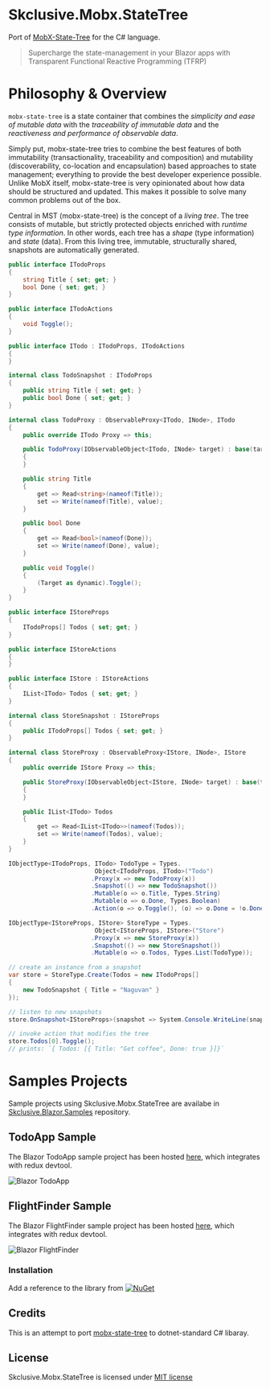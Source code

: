 Skclusive.Mobx.StateTree
=============================

Port of [MobX-State-Tree](https://github.com/mobxjs/mobx-state-tree) for the C# language.

> Supercharge the state-management in your Blazor apps with Transparent Functional Reactive Programming (TFRP)

# Philosophy & Overview

`mobx-state-tree` is a state container that combines the _simplicity and ease of mutable data_ with the _traceability of immutable data_ and the _reactiveness and performance of observable data_.

Simply put, mobx-state-tree tries to combine the best features of both immutability (transactionality, traceability and composition) and mutability (discoverability, co-location and encapsulation) based approaches to state management; everything to provide the best developer experience possible.
Unlike MobX itself, mobx-state-tree is very opinionated about how data should be structured and updated.
This makes it possible to solve many common problems out of the box.

Central in MST (mobx-state-tree) is the concept of a _living tree_. The tree consists of mutable, but strictly protected objects enriched with _runtime type information_. In other words, each tree has a _shape_ (type information) and _state_ (data).
From this living tree, immutable, structurally shared, snapshots are automatically generated.

```C#
public interface ITodoProps
{
    string Title { set; get; }
    bool Done { set; get; }
}

public interface ITodoActions
{
    void Toggle();
}

public interface ITodo : ITodoProps, ITodoActions
{
}

internal class TodoSnapshot : ITodoProps
{
    public string Title { set; get; }
    public bool Done { set; get; }
}

internal class TodoProxy : ObservableProxy<ITodo, INode>, ITodo
{
    public override ITodo Proxy => this;

    public TodoProxy(IObservableObject<ITodo, INode> target) : base(target)
    {
    }

    public string Title
    {
        get => Read<string>(nameof(Title));
        set => Write(nameof(Title), value);
    }

    public bool Done
    {
        get => Read<bool>(nameof(Done));
        set => Write(nameof(Done), value);
    }

    public void Toggle()
    {
        (Target as dynamic).Toggle();
    }
}

public interface IStoreProps
{
    ITodoProps[] Todos { set; get; }
}

public interface IStoreActions
{
}

public interface IStore : IStoreActions
{
    IList<ITodo> Todos { set; get; }
}

internal class StoreSnapshot : IStoreProps
{
    public ITodoProps[] Todos { set; get; }
}

internal class StoreProxy : ObservableProxy<IStore, INode>, IStore
{
    public override IStore Proxy => this;

    public StoreProxy(IObservableObject<IStore, INode> target) : base(target)
    {
    }

    public IList<ITodo> Todos
    {
        get => Read<IList<ITodo>>(nameof(Todos));
        set => Write(nameof(Todos), value);
    }
}

IObjectType<ITodoProps, ITodo> TodoType = Types.
                        Object<ITodoProps, ITodo>("Todo")
                       .Proxy(x => new TodoProxy(x))
                       .Snapshot(() => new TodoSnapshot())
                       .Mutable(o => o.Title, Types.String)
                       .Mutable(o => o.Done, Types.Boolean)
                       .Action(o => o.Toggle(), (o) => o.Done = !o.Done);

IObjectType<IStoreProps, IStore> StoreType = Types.
                        Object<IStoreProps, IStore>("Store")
                       .Proxy(x => new StoreProxy(x))
                       .Snapshot(() => new StoreSnapshot())
                       .Mutable(o => o.Todos, Types.List(TodoType));

// create an instance from a snapshot
var store = StoreType.Create(Todos = new ITodoProps[]
{
    new TodoSnapshot { Title = "Naguvan" }
});

// listen to new snapshots
store.OnSnapshot<IStoreProps>(snapshot => System.Console.WriteLine(snapshot));

// invoke action that modifies the tree
store.Todos[0].Toggle();
// prints: `{ Todos: [{ Title: "Get coffee", Done: true }]}`
```

# Samples Projects

Sample projects using Skclusive.Mobx.StateTree are availabe in [Skclusive.Blazor.Samples](https://github.com/skclusive/Skclusive.Blazor.Samples) repository.

## TodoApp Sample

The Blazor TodoApp sample project has been hosted [here](https://skclusive.github.io/Skclusive.Blazor.Samples/TodoApp/), which integrates with redux devtool.

![Blazor TodoApp](https://github.com/skclusive/Skclusive.Blazor.Samples/raw/master/images/todo-app.gif)

## FlightFinder Sample

The Blazor FlightFinder sample project has been hosted [here](https://skclusive.github.io/Skclusive.Blazor.Samples/FlightFinder/), which integrates with redux devtool.

![Blazor FlightFinder](https://skclusive.github.io/Skclusive.Blazor.Samples/images/flight-finder.gif)

### Installation

Add a reference to the library from [![NuGet](https://img.shields.io/nuget/v/Skclusive.Mobx.StateTree.svg)](https://www.nuget.org/packages/Skclusive.Mobx.StateTree/)

## Credits

This is an attempt to port [mobx-state-tree](https://github.com/mobxjs/mobx-state-tree) to dotnet-standard C# libaray.

## License

Skclusive.Mobx.StateTree is licensed under [MIT license](http://www.opensource.org/licenses/mit-license.php)
